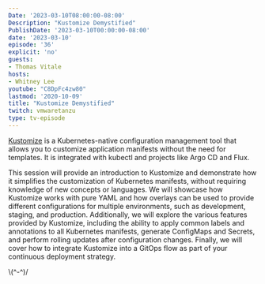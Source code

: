 ```yaml
---
Date: '2023-03-10T08:00:00-08:00'
Description: "Kustomize Demystified"
PublishDate: '2023-03-10T00:00:00-08:00'
date: '2023-03-10'
episode: '36'
explicit: 'no'
guests:
- Thomas Vitale
hosts:
- Whitney Lee
youtube: "C8DpFc4zw80"
lastmod: '2020-10-09'
title: "Kustomize Demystified"
twitch: vmwaretanzu
type: tv-episode
---
```


[Kustomize](https://kustomize.io/) is a Kubernetes-native configuration management tool that allows you to customize application manifests without the need for templates. It is integrated with kubectl and projects like Argo CD and Flux.

This session will provide an introduction to Kustomize and demonstrate how it simplifies the customization of Kubernetes manifests, without requiring knowledge of new concepts or languages. We will showcase how Kustomize works with pure YAML and how overlays can be used to provide different configurations for multiple environments, such as development, staging, and production. Additionally, we will explore the various features provided by Kustomize, including the ability to apply common labels and annotations to all Kubernetes manifests, generate ConfigMaps and Secrets, and perform rolling updates after configuration changes. Finally, we will cover how to integrate Kustomize into a GitOps flow as part of your continuous deployment strategy.


 


\\(^-^)/
